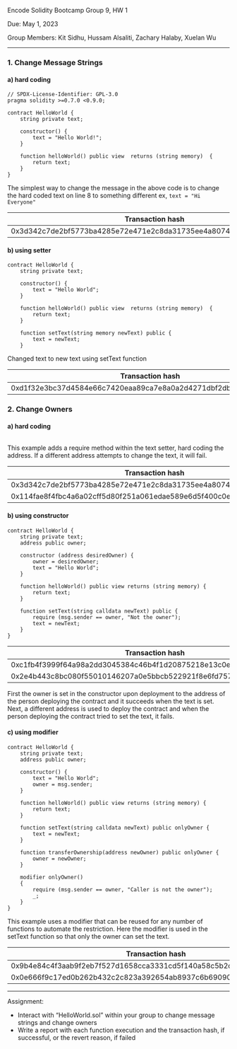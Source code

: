 Encode Solidity Bootcamp Group 9, HW 1

Due: May 1, 2023

Group Members: Kit Sidhu, Hussam Alsaliti, Zachary Halaby, Xuelan Wu

---

### 1. Change Message Strings

#### a) hard coding

```solidity
// SPDX-License-Identifier: GPL-3.0
pragma solidity >=0.7.0 <0.9.0;

contract HelloWorld {
    string private text;

    constructor() {
        text = "Hello World!";
    }

    function helloWorld() public view  returns (string memory)  {
        return text;
    }
}
```

The simplest way to change the message in the above code is to change the hard coded text on line 8 to something different ex, `text = "Hi Everyone"`

| Transaction hash                                                   | Status  |
| ------------------------------------------------------------------ | ------- |
| 0x3d342c7de2bf5773ba4285e72e471e2c8da31735ee4a8074419bc06ea00b3aef | Success |

#### b) using setter

```solidity
contract HelloWorld {
    string private text;

    constructor() {
        text = "Hello World";
    }

    function helloWorld() public view  returns (string memory)  {
        return text;
    }

    function setText(string memory newText) public {
        text = newText;
    }

```

Changed text to new text using setText function

| Transaction hash                                                   | Status  |
| ------------------------------------------------------------------ | ------- |
| 0xd1f32e3bc37d4584e66c7420eaa89ca7e8a0a2d4271dbf2db75bbcf2ff8fa15d | Success |

### 2. Change Owners

#### a) hard coding

```

```

This example adds a require method within the text setter, hard coding the address. If a different address attempts to change the text, it will fail.

| Transaction hash                                                   | Status  |
| ------------------------------------------------------------------ | ------- |
| 0x3d342c7de2bf5773ba4285e72e471e2c8da31735ee4a8074419bc06ea00b3aef | Success |
| 0x114fae8f4fbc4a6a02cff5d80f251a061edae589e6d5f400c0e370f2b344a915 | Fail    |

#### b) using constructor

```solidity
contract HelloWorld {
    string private text;
    address public owner;

    constructor (address desiredOwner) {
        owner = desiredOwner;
        text = "Hello World";
    }

    function helloWorld() public view returns (string memory) {
        return text;
    }

    function setText(string calldata newText) public {
        require (msg.sender == owner, "Not the owner");
        text = newText;
    }
}
```

| Transaction hash                                                   | Status  |
| ------------------------------------------------------------------ | ------- |
| 0xc1fb4f3999f64a98a2dd3045384c46b4f1d20875218e13c0e5783f49e279f626 | Success |
| 0x2e4b443c8bc080f55010146207a0e5bbcb522921f8e6fd757e9e7490933eb09e | Fail    |

First the owner is set in the constructor upon deployment to the address of the person deploying the contract and it succeeds when the text is set. Next, a different address is used to deploy the contract and when the person deploying the contract tried to set the text, it fails.

#### c) using modifier

```solidity
contract HelloWorld {
    string private text;
    address public owner;

    constructor() {
        text = "Hello World";
        owner = msg.sender;
    }

    function helloWorld() public view returns (string memory) {
        return text;
    }

    function setText(string calldata newText) public onlyOwner {
        text = newText;
    }

    function transferOwnership(address newOwner) public onlyOwner {
        owner = newOwner;
    }

    modifier onlyOwner()
    {
        require (msg.sender == owner, "Caller is not the owner");
        _;
    }
}
```

This example uses a modifier that can be reused for any number of functions to automate the restriction. Here the modifier is used in the setText function so that only the owner can set the text.

| Transaction hash                                                   | Status  |
| ------------------------------------------------------------------ | ------- |
| 0x9b4e84c4f3aab9f2eb7f527d1658cca3331cd5f140a58c5b2c4ba34e59bf5a5f | Success |
| 0x0e666f9c17ed0b262b432c2c823a392654ab8937c6b690904aa9729f871b1344 | Fail    |

---

Assignment:

- Interact with “HelloWorld.sol” within your group to change message strings and change owners
- Write a report with each function execution and the transaction hash, if successful, or the revert reason, if failed
